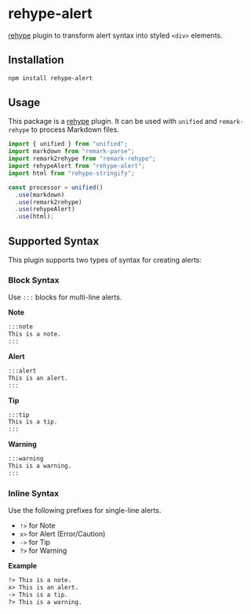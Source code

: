 # rehype-alert

[rehype](https://github.com/rehypejs/rehype) plugin to transform alert syntax into styled `<div>` elements.

## Installation

```bash
npm install rehype-alert
```

## Usage

This package is a [rehype](https://github.com/rehypejs/rehype) plugin. It can be used with `unified` and `remark-rehype` to process Markdown files.

```javascript
import { unified } from "unified";
import markdown from "remark-parse";
import remark2rehype from "remark-rehype";
import rehypeAlert from "rehype-alert";
import html from "rehype-stringify";

const processor = unified()
  .use(markdown)
  .use(remark2rehype)
  .use(rehypeAlert)
  .use(html);
```

## Supported Syntax

This plugin supports two types of syntax for creating alerts:

### Block Syntax

Use `:::` blocks for multi-line alerts.

**Note**

```markdown
:::note
This is a note.
:::
```

**Alert**

```markdown
:::alert
This is an alert.
:::
```

**Tip**

```markdown
:::tip
This is a tip.
:::
```

**Warning**

```markdown
:::warning
This is a warning.
:::
```

### Inline Syntax

Use the following prefixes for single-line alerts.

- `!>` for Note
- `x>` for Alert (Error/Caution)
- `->` for Tip
- `?>` for Warning

**Example**

```markdown
!> This is a note.
x> This is an alert.
-> This is a tip.
?> This is a warning.
```
